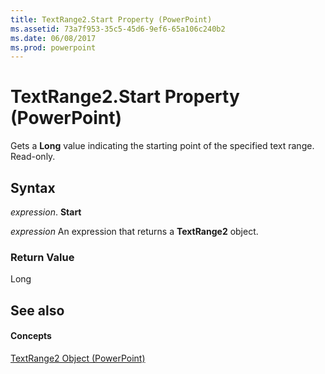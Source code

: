 ```yaml
---
title: TextRange2.Start Property (PowerPoint)
ms.assetid: 73a7f953-35c5-45d6-9ef6-65a106c240b2
ms.date: 06/08/2017
ms.prod: powerpoint
---
```



# TextRange2.Start Property (PowerPoint)

Gets a **Long** value indicating the starting point of the specified text range. Read-only.


## Syntax

 _expression_. **Start**

 _expression_ An expression that returns a **TextRange2** object.


### Return Value

Long


## See also


#### Concepts


[TextRange2 Object (PowerPoint)](textrange2-object-powerpoint.md)


